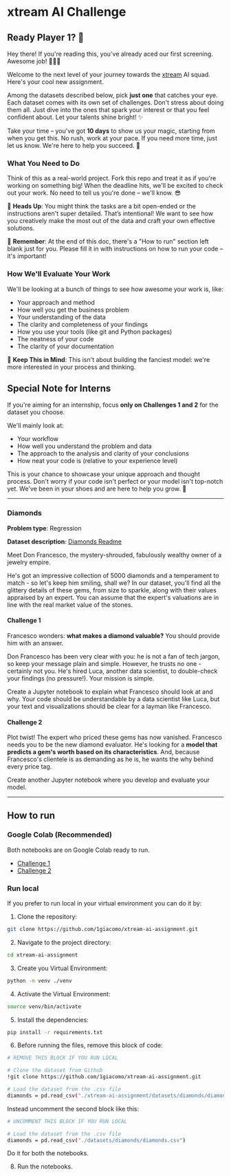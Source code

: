 # xtream AI Challenge

## Ready Player 1? 🚀

Hey there! If you're reading this, you've already aced our first screening. Awesome job! 👏👏👏

Welcome to the next level of your journey towards the [xtream](https://xtreamers.io) AI squad. Here's your cool new assignment.

Among the datasets described below, pick **just one** that catches your eye. Each dataset comes with its own set of challenges. Don't stress about doing them all. Just dive into the ones that spark your interest or that you feel confident about. Let your talents shine bright! ✨

Take your time – you've got **10 days** to show us your magic, starting from when you get this. No rush, work at your pace. If you need more time, just let us know. We're here to help you succeed. 🤝

### What You Need to Do

Think of this as a real-world project. Fork this repo and treat it as if you're working on something big! When the deadline hits, we'll be excited to check out your work. No need to tell us you're done – we'll know. 😎

🚨 **Heads Up**: You might think the tasks are a bit open-ended or the instructions aren't super detailed. That’s intentional! We want to see how you creatively make the most out of the data and craft your own effective solutions.

🚨 **Remember**: At the end of this doc, there's a "How to run" section left blank just for you. Please fill it in with instructions on how to run your code – it's important!

### How We'll Evaluate Your Work

We'll be looking at a bunch of things to see how awesome your work is, like:

* Your approach and method
* How well you get the business problem
* Your understanding of the data
* The clarity and completeness of your findings
* How you use your tools (like git and Python packages)
* The neatness of your code
* The clarity of your documentation

🚨 **Keep This in Mind**: This isn't about building the fanciest model: we're more interested in your process and thinking.

## Special Note for Interns

If you're aiming for an internship, focus **only on Challenges 1 and 2** for the dataset you choose.

We'll mainly look at:

* Your workflow
* How well you understand the problem and data
* The approach to the analysis and clarity of your conclusions
* How neat your code is (relative to your experience level)

This is your chance to showcase your unique approach and thought process. Don't worry if your code isn't perfect or your model isn't top-notch yet. We've been in your shoes and are here to help you grow. 🌟

---

### Diamonds

**Problem type**: Regression

**Dataset description**: [Diamonds Readme](./datasets/diamonds/README.md)

Meet Don Francesco, the mystery-shrouded, fabulously wealthy owner of a jewelry empire. 

He's got an impressive collection of 5000 diamonds and a temperament to match - so let's keep him smiling, shall we? 
In our dataset, you'll find all the glittery details of these gems, from size to sparkle, along with their values 
appraised by an expert. You can assume that the expert's valuations are in line with the real market value of the stones.

#### Challenge 1

Francesco wonders: **what makes a diamond valuable?** You should provide him with an answer.

Don Francesco has been very clear with you: he is not a fan of tech jargon, so keep your message plain and simple. 
However, he trusts no one - certainly not you. He's hired Luca, another data scientist, to double-check your findings (no pressure!). 
Your mission is simple. 

Create a Jupyter notebook to explain what Francesco should look at and why.
Your code should be understandable by a data scientist like Luca, but your text and visualizations should be clear for a layman like Francesco.

#### Challenge 2

Plot twist! The expert who priced these gems has now vanished. 
Francesco needs you to be the new diamond evaluator. 
He's looking for a **model that predicts a gem's worth based on its characteristics**. 
And, because Francesco's clientele is as demanding as he is, he wants the why behind every price tag. 

Create another Jupyter notebook where you develop and evaluate your model.

---

## How to run

### Google Colab (Recommended)

Both notebooks are on Google Colab ready to run.

* [Challenge 1](https://colab.research.google.com/drive/1wkIHYESKVFetaFaZ9ZWnE3EZC6939grY)
* [Challenge 2](https://colab.research.google.com/drive/1ty0Bml_yJkIVHd5-rGTN3MOUnqgRRQ5J)

### Run local

If you prefer to run local in your virtual environment you can do it by:

1. Clone the repository:
```bash
git clone https://github.com/1giacomo/xtream-ai-assignment.git
```

2. Navigate to the project directory:

```bash
cd xtream-ai-assignment
```

3. Create you Virtual Environment:
```bash
python -m venv ./venv
```

4. Activate the Virtual Environment:
```bash
source venv/bin/activate
```

5. Install the dependencies:
```bash
pip install -r requirements.txt
```

6. Before running the files, remove this block of code:
```bash
# REMOVE THIS BLOCK IF YOU RUN LOCAL

# Clone the dataset from Github
!git clone https://github.com/1giacomo/xtream-ai-assignment.git

# Load the dataset from the .csv file
diamonds = pd.read_csv("./xtream-ai-assignment/datasets/diamonds/diamonds.csv")
```

Instead uncomment the second block like this:
```bash
# UNCOMMENT THIS BLOCK IF YOU RUN LOCAL

# Load the dataset from the .csv file
diamonds = pd.read_csv("./datasets/diamonds/diamonds.csv")
```
Do it for both the notebooks.

8. Run the notebooks.
